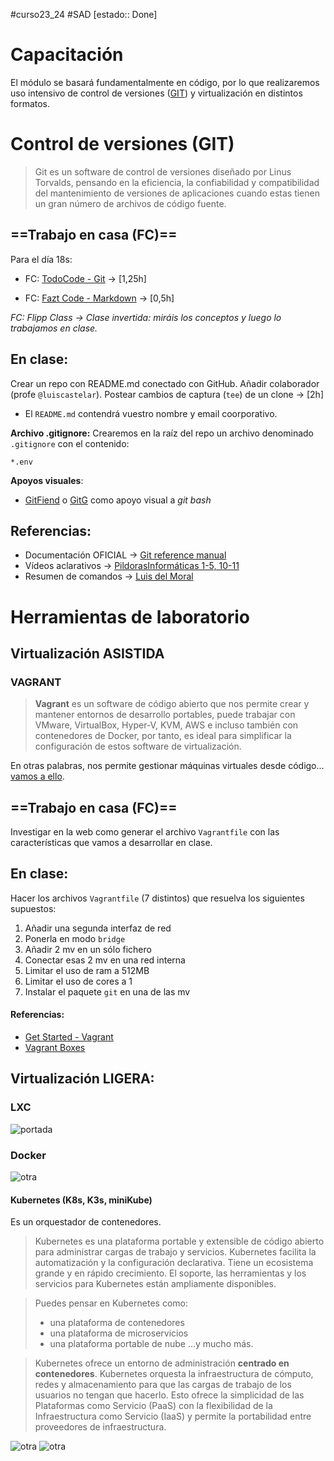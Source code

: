 #curso23_24 #SAD [estado:: Done] 

# Capacitación
El módulo se basará fundamentalmente en código, por lo que realizaremos uso intensivo de control de versiones ([GIT]([https://git-scm.com](https://git-scm.com/))) y virtualización en distintos formatos.


# Control de versiones (GIT)

> Git es un software de control de versiones diseñado por Linus Torvalds, pensando en la eficiencia, la confiabilidad y compatibilidad del mantenimiento de versiones de aplicaciones cuando estas tienen un gran número de archivos de código fuente.

## ==Trabajo en casa (FC)==
Para el día 18s:
* FC: [TodoCode - Git](https://www.youtube.com/watch?v=mCVQgSyjCkI&list=PLQxX2eiEaqby-qh4raiKfYyb4T7WyHsfW) -> [1,25h]
+ FC: [Fazt Code - Markdown](https://www.youtube.com/watch?v=oxaH9CFpeEE) -> [0,5h]

*FC: Flipp Class -> Clase invertida: miráis los conceptos y luego lo trabajamos en clase.*

## En clase:
Crear un repo con README.md conectado con GitHub. Añadir colaborador (profe `@luiscastelar`). Postear cambios de captura (`tee`) de un clone -> [2h]
  + El `README.md` contendrá vuestro nombre y email coorporativo.

**Archivo .gitignore:**
  Crearemos en la raíz del repo un archivo denominado `.gitignore` con el contenido:
  ```
  *.env
  ```

**Apoyos visuales**:
+ [GitFiend](https://gitfiend.com/) o [GitG](https://wiki.gnome.org/Apps/Gitg) como apoyo visual a *git bash*

## Referencias:
  + Documentación OFICIAL -> [Git reference manual](https://git-scm.com/docs)
  + Vídeos aclarativos -> [PildorasInformáticas 1-5, 10-11](https://www.youtube.com/watch?v=ANF1X42_ae4&list=PLU8oAlHdN5BlyaPFiNQcV0xDqy0eR35aU)
  + Resumen de comandos -> [Luis del Moral](https://github.com/ldmoral1987/comandos-github-basicos/blob/master/comandos.md)
     
  

# Herramientas de laboratorio

## Virtualización ASISTIDA


### VAGRANT
> **Vagrant** es un software de código abierto que nos permite crear y mantener entornos de desarrollo portables, puede trabajar con VMware, VirtualBox, Hyper-V, KVM, AWS e incluso también con contenedores de Docker, por tanto, es ideal para simplificar la configuración de estos software de virtualización.

En otras palabras, nos permite gestionar máquinas virtuales desde código... [vamos a ello](https://app.vagrantup.com/techchad2022/boxes/ubuntu2204).


## ==Trabajo en casa (FC)==
Investigar en la web como generar el archivo `Vagrantfile` con las características que vamos a desarrollar en clase.


## En clase:
Hacer los archivos `Vagrantfile` (7 distintos) que resuelva los siguientes supuestos:
1. Añadir una segunda interfaz de red
2. Ponerla en modo `bridge`
3. Añadir 2 mv en un sólo fichero
4. Conectar esas 2 mv en una red interna
5. Limitar el uso de ram a 512MB
6. Limitar el uso de cores a 1
7. Instalar el paquete `git` en una de las mv



#### Referencias: 
+ [Get Started - Vagrant](https://developer.hashicorp.com/vagrant/tutorials/getting-started)
+ [Vagrant Boxes](https://app.vagrantup.com/boxes/search?provider=virtualbox)



## Virtualización LIGERA:

### LXC
![portada](https://luiscastelar.duckdns.org/2023/assets/vm-vs-lxc.png)

### Docker
![otra](https://luiscastelar.duckdns.org/2023/assets/hypervisor1-vs-lxc-vs-docker.png)

#### Kubernetes (K8s, K3s, miniKube)
Es un orquestador de contenedores.
> Kubernetes es una plataforma portable y extensible de código abierto para administrar cargas de trabajo y servicios. Kubernetes facilita la automatización y la configuración declarativa. Tiene un ecosistema grande y en rápido crecimiento. El soporte, las herramientas y los servicios para Kubernetes están ampliamente disponibles.

> Puedes pensar en Kubernetes como:
>*   una plataforma de contenedores
>*   una plataforma de microservicios
>*   una plataforma portable de nube
>...y mucho más.

> Kubernetes ofrece un entorno de administración **centrado en contenedores**. Kubernetes orquesta la infraestructura de cómputo, redes y almacenamiento para que las cargas de trabajo de los usuarios no tengan que hacerlo. Esto ofrece la simplicidad de las Plataformas como Servicio (PaaS) con la flexibilidad de la Infraestructura como Servicio (IaaS) y permite la portabilidad entre proveedores de infraestructura.

![otra](https://luiscastelar.duckdns.org/2023/assets/SAD/Mono2kub.png)
![otra](https://luiscastelar.duckdns.org/2023/assets/SAD/Docker-Kubernetes-togethert-min.png)